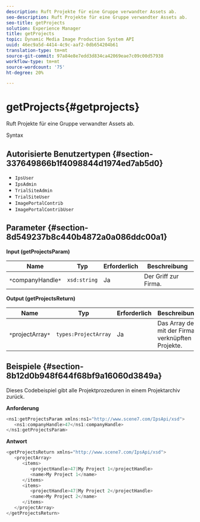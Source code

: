 ```yaml
---
description: Ruft Projekte für eine Gruppe verwandter Assets ab.
seo-description: Ruft Projekte für eine Gruppe verwandter Assets ab.
seo-title: getProjects
solution: Experience Manager
title: getProjects
topic: Dynamic Media Image Production System API
uuid: 46ec9a5d-4414-4c9c-aaf2-0db654204b61
translation-type: tm+mt
source-git-commit: 97a84e8e7edd3d834ca42069eae7c09c00d57938
workflow-type: tm+mt
source-wordcount: '75'
ht-degree: 20%

---
```



# getProjects{#getprojects}

Ruft Projekte für eine Gruppe verwandter Assets ab.

Syntax

## Autorisierte Benutzertypen {#section-337649866b1f4098844d1974ed7ab5d0}

* `IpsUser`
* `IpsAdmin`
* `TrialSiteAdmin`
* `TrialSiteUser`
* `ImagePortalContrib`
* `ImagePortalContribUser`

## Parameter {#section-8d549237b8c440b4872a0a086ddc00a1}

**Input (getProjectsParam)**

| Name | Typ | Erforderlich | Beschreibung |
|---|---|---|---|
| `*`companyHandle`*` | `xsd:string` | Ja | Der Griff zur Firma. |

**Output (getProjectsReturn)**

| Name | Typ | Erforderlich | Beschreibung |
|---|---|---|---|
| `*`projectArray`*` | `types:ProjectArray` | Ja | Das Array der mit der Firma verknüpften Projekte. |

## Beispiele {#section-8b12d0b948f644f68bf9a16060d3849a}

Dieses Codebeispiel gibt alle Projektprozeduren in einem Projektarchiv zurück.

**Anforderung**

```java
<ns1:getProjectsParam xmlns:ns1="http://www.scene7.com/IpsApi/xsd">
   <ns1:companyHandle>47</ns1:companyHandle>
</ns1:getProjectsParam>
```

**Antwort**

```java
<getProjectsReturn xmlns="http://www.scene7.com/IpsApi/xsd">
   <projectArray>
      <items>
         <projectHandle>47|My Project 1</projectHandle>
         <name>My Project 1</name>
      </items>
      <items>
         <projectHandle>47|My Project 2</projectHandle>
         <name>My Project 2</name>
      </items>
   </projectArray>
</getProjectsReturn>
```

